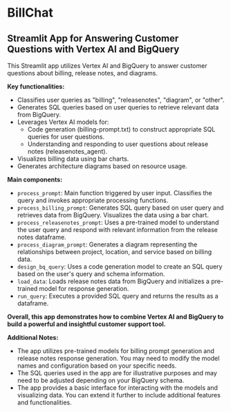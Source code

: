 # BillChat

## Streamlit App for Answering Customer Questions with Vertex AI and BigQuery

This Streamlit app utilizes Vertex AI and BigQuery to answer customer questions about billing, release notes, and diagrams. 

**Key functionalities:**

* Classifies user queries as "billing", "releasenotes", "diagram", or "other".
* Generates SQL queries based on user queries to retrieve relevant data from BigQuery.
* Leverages Vertex AI models for:
    * Code generation (billing-prompt.txt) to construct appropriate SQL queries for user questions.
    * Understanding and responding to user questions about release notes (releasenotes_agent).
* Visualizes billing data using bar charts.
* Generates architecture diagrams based on resource usage.

**Main components:**

* `process_prompt`: Main function triggered by user input. Classifies the query and invokes appropriate processing functions.
* `process_billing_prompt`: Generates SQL query based on user query and retrieves data from BigQuery. Visualizes the data using a bar chart.
* `process_releasenotes_prompt`: Uses a pre-trained model to understand the user query and respond with relevant information from the release notes dataframe.
* `process_diagram_prompt`: Generates a diagram representing the relationships between project, location, and service based on billing data.
* `design_bq_query`: Uses a code generation model to create an SQL query based on the user's query and schema information.
* `load_data`: Loads release notes data from BigQuery and initializes a pre-trained model for response generation.
* `run_query`: Executes a provided SQL query and returns the results as a dataframe.

**Overall, this app demonstrates how to combine Vertex AI and BigQuery to build a powerful and insightful customer support tool.**

**Additional Notes:**

* The app utilizes pre-trained models for billing prompt generation and release notes response generation. You may need to modify the model names and configuration based on your specific needs.
* The SQL queries used in the app are for illustrative purposes and may need to be adjusted depending on your BigQuery schema.
* The app provides a basic interface for interacting with the models and visualizing data. You can extend it further to include additional features and functionalities.



